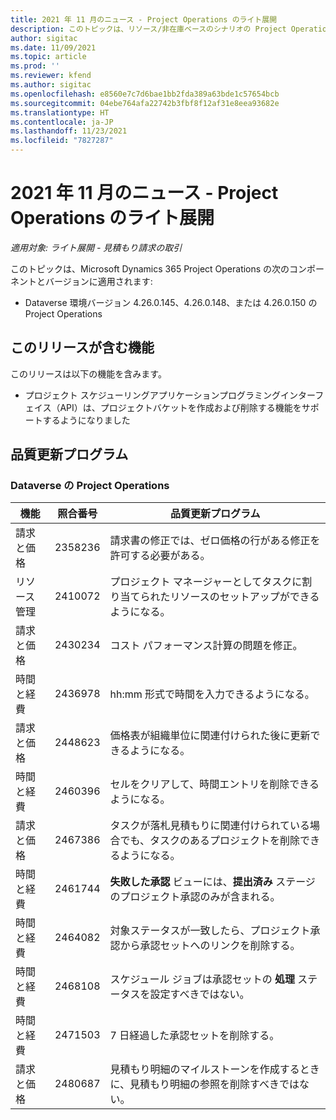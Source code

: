 ```yaml
---
title: 2021 年 11 月のニュース - Project Operations のライト展開
description: このトピックは、リソース/非在庫ベースのシナリオの Project Operations のライト導入の 2021 年 11 月リリースで利用可能な品質更新に関する情報を提供します。
author: sigitac
ms.date: 11/09/2021
ms.topic: article
ms.prod: ''
ms.reviewer: kfend
ms.author: sigitac
ms.openlocfilehash: e8560e7c7d6bae1bb2fda389a63bde1c57654bcb
ms.sourcegitcommit: 04ebe764afa22742b3fbf8f12af31e8eea93682e
ms.translationtype: HT
ms.contentlocale: ja-JP
ms.lasthandoff: 11/23/2021
ms.locfileid: "7827287"
---
```

# <a name="whats-new-november-2021---project-operations-lite-deployment"></a>2021 年 11 月のニュース - Project Operations のライト展開

_適用対象: ライト展開 - 見積もり請求の取引_

このトピックは、Microsoft Dynamics 365 Project Operations の次のコンポーネントとバージョンに適用されます:

- Dataverse 環境バージョン 4.26.0.145、4.26.0.148、または 4.26.0.150 の Project Operations
  
## <a name="features-included-in-this-release"></a>このリリースが含む機能

このリリースは以下の機能を含みます。

- プロジェクト スケジューリングアプリケーションプログラミングインターフェイス（API）は、プロジェクトバケットを作成および削除する機能をサポートするようになりました

## <a name="quality-updates"></a>品質更新プログラム

### <a name="project-operations-in-dataverse"></a>Dataverse の Project Operations

| 機能 | 照合番号 | 品質更新プログラム |
| --- | --- | --- |
| 請求と価格 | 2358236 | 請求書の修正では、ゼロ価格の行がある修正を許可する必要がある。 |
| リソース管理 | 2410072 | プロジェクト マネージャーとしてタスクに割り当てられたリソースのセットアップができるようになる。 |
| 請求と価格 | 2430234 | コスト パフォーマンス計算の問題を修正。 |
| 時間と経費 | 2436978 | hh:mm 形式で時間を入力できるようになる。 |
| 請求と価格 | 2448623 | 価格表が組織単位に関連付けられた後に更新できるようになる。 |
| 時間と経費 | 2460396 | セルをクリアして、時間エントリを削除できるようになる。 |
| 請求と価格 | 2467386 | タスクが落札見積もりに関連付けられている場合でも、タスクのあるプロジェクトを削除できるようになる。 |
| 時間と経費 | 2461744 | **失敗した承認** ビューには、**提出済み** ステージのプロジェクト承認のみが含まれる。 |
| 時間と経費 | 2464082 | 対象ステータスが一致したら、プロジェクト承認から承認セットへのリンクを削除する。 |
| 時間と経費 | 2468108 | スケジュール ジョブは承認セットの **処理** ステータスを設定すべきではない。 |
| 時間と経費 | 2471503 | 7 日経過した承認セットを削除する。 |
| 請求と価格 | 2480687 | 見積もり明細のマイルストーンを作成するときに、見積もり明細の参照を削除すべきではない。 |
